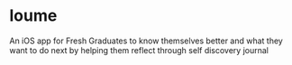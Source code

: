 # loume
An iOS app for Fresh Graduates to know themselves better and what they want to do next by helping them reflect through self discovery journal
